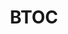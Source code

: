 ---
published: true
title: BTOC
layout: client
categories: 
  - clients
logo: /assets/client-btoc.jpg
link: http://www.btoc-brasil.com.br
---